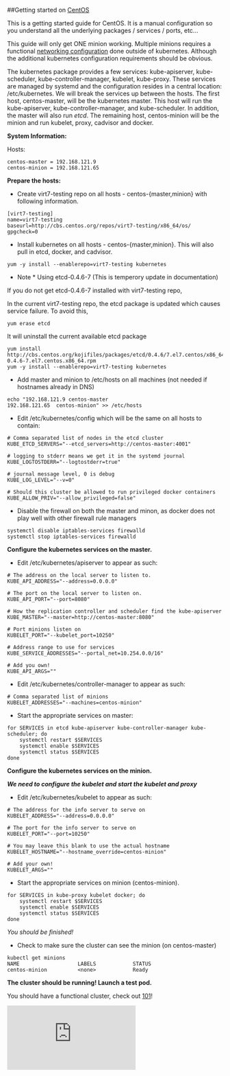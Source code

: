  
##Getting started on [CentOS](http://centos.org)

This is a getting started guide for CentOS.  It is a manual configuration so you understand all the underlying packages / services / ports, etc...

This guide will only get ONE minion working.  Multiple minions requires a functional [networking configuration](https://github.com/GoogleCloudPlatform/kubernetes/blob/master/docs/networking.md) done outside of kubernetes.  Although the additional kubernetes configuration requirements should be obvious.

The kubernetes package provides a few services: kube-apiserver, kube-scheduler, kube-controller-manager, kubelet, kube-proxy.  These services are managed by systemd and the configuration resides in a central location: /etc/kubernetes. We will break the services up between the hosts.  The first host, centos-master, will be the kubernetes master.  This host will run the kube-apiserver, kube-controller-manager, and kube-scheduler.  In addition, the master will also run _etcd_.  The remaining host, centos-minion will be the minion and run kubelet, proxy, cadvisor and docker.

**System Information:**

Hosts:
```
centos-master = 192.168.121.9
centos-minion = 192.168.121.65
```

**Prepare the hosts:**
    
* Create virt7-testing repo on all hosts - centos-{master,minion} with following information.

```
[virt7-testing]
name=virt7-testing
baseurl=http://cbs.centos.org/repos/virt7-testing/x86_64/os/
gpgcheck=0
```

* Install kubernetes on all hosts - centos-{master,minion}.  This will also pull in etcd, docker, and cadvisor.

```
yum -y install --enablerepo=virt7-testing kubernetes
```

* Note * Using etcd-0.4.6-7 (This is temperory update in documentation)

If you do not get etcd-0.4.6-7 installed with virt7-testing repo,

In the current virt7-testing repo, the etcd package is updated which causes service failure. To avoid this,

```
yum erase etcd
```

It will uninstall the current available etcd package

```
yum install http://cbs.centos.org/kojifiles/packages/etcd/0.4.6/7.el7.centos/x86_64/etcd-0.4.6-7.el7.centos.x86_64.rpm
yum -y install --enablerepo=virt7-testing kubernetes
```

* Add master and minion to /etc/hosts on all machines (not needed if hostnames already in DNS)

```
echo "192.168.121.9	centos-master
192.168.121.65	centos-minion" >> /etc/hosts
```

* Edit /etc/kubernetes/config which will be the same on all hosts to contain:

```
# Comma separated list of nodes in the etcd cluster
KUBE_ETCD_SERVERS="--etcd_servers=http://centos-master:4001"

# logging to stderr means we get it in the systemd journal
KUBE_LOGTOSTDERR="--logtostderr=true"

# journal message level, 0 is debug
KUBE_LOG_LEVEL="--v=0"

# Should this cluster be allowed to run privileged docker containers
KUBE_ALLOW_PRIV="--allow_privileged=false"
```

* Disable the firewall on both the master and minon, as docker does not play well with other firewall rule managers

```
systemctl disable iptables-services firewalld
systemctl stop iptables-services firewalld
```

**Configure the kubernetes services on the master.**

* Edit /etc/kubernetes/apiserver to appear as such:

```       
# The address on the local server to listen to.
KUBE_API_ADDRESS="--address=0.0.0.0"

# The port on the local server to listen on.
KUBE_API_PORT="--port=8080"

# How the replication controller and scheduler find the kube-apiserver
KUBE_MASTER="--master=http://centos-master:8080"

# Port minions listen on
KUBELET_PORT="--kubelet_port=10250"

# Address range to use for services
KUBE_SERVICE_ADDRESSES="--portal_net=10.254.0.0/16"

# Add you own!
KUBE_API_ARGS=""
```

* Edit /etc/kubernetes/controller-manager to appear as such:
```
# Comma separated list of minions
KUBELET_ADDRESSES="--machines=centos-minion"
```

* Start the appropriate services on master:

```
for SERVICES in etcd kube-apiserver kube-controller-manager kube-scheduler; do 
	systemctl restart $SERVICES
	systemctl enable $SERVICES
	systemctl status $SERVICES 
done
```

**Configure the kubernetes services on the minion.**

***We need to configure the kubelet and start the kubelet and proxy***

* Edit /etc/kubernetes/kubelet to appear as such:

```       
# The address for the info server to serve on
KUBELET_ADDRESS="--address=0.0.0.0"

# The port for the info server to serve on
KUBELET_PORT="--port=10250"

# You may leave this blank to use the actual hostname
KUBELET_HOSTNAME="--hostname_override=centos-minion"

# Add your own!
KUBELET_ARGS=""
```       

* Start the appropriate services on minion (centos-minion).

```
for SERVICES in kube-proxy kubelet docker; do 
    systemctl restart $SERVICES
    systemctl enable $SERVICES
    systemctl status $SERVICES 
done
```

*You should be finished!*

* Check to make sure the cluster can see the minion (on centos-master)

```
kubectl get minions
NAME                   LABELS            STATUS
centos-minion          <none>            Ready
```

**The cluster should be running! Launch a test pod.**

You should have a functional cluster, check out [101](https://github.com/GoogleCloudPlatform/kubernetes/blob/master/examples/walkthrough/README.md)!


[![Analytics](https://kubernetes-site.appspot.com/UA-36037335-10/GitHub/docs/getting-started-guides/centos/centos_manual_config.md?pixel)]()
